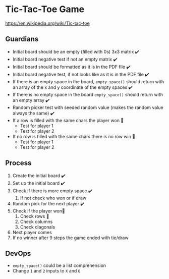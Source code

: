 # Tic-Tac-Toe Game
https://en.wikipedia.org/wiki/Tic-tac-toe
## Guardians
- Initial board should be an empty (filled with 0s) 3x3 matrix :heavy_check_mark:
- Initial board negative test if not an empty matrix :heavy_check_mark:
- Initial board should be formatted as it is in the PDF file :heavy_check_mark:
- Initial board negative test, if not looks like as it is in the PDF file :heavy_check_mark:
- If there is an empty space in the board, `empty_space()` should return with an array of the x and y coordinate 
of the empty spaces :heavy_check_mark:
- If there is no empty space in the board `empty_space()` should return with an empty array :heavy_check_mark:
- Random picker test with seeded random value (makes the random value always the same) :heavy_check_mark:
- If a row is filled with the same chars the player won :small_orange_diamond:
  - Test for player 1
  - Test for player 2
- If no row is filled with the same chars there is no row win :small_orange_diamond:
  - Test for player 1
  - Test for player 2
## Process
1. Create the initial board :heavy_check_mark:
2. Set up the initial board :heavy_check_mark:
3. Check if there is more empty space :heavy_check_mark:
   1. If not check who won or if draw
4. Random pick for the next player :heavy_check_mark:
5. Check if the player won:small_orange_diamond:
   1. Check rows :small_orange_diamond:
   2. Check columns
   3. Check diagonals
6. Next player comes
7. If no winner after 9 steps the game ended with tie/draw
## DevOps
- `empty_space()` could be a list comprehension
- Change `1` and `2` inputs to `X` and `O`